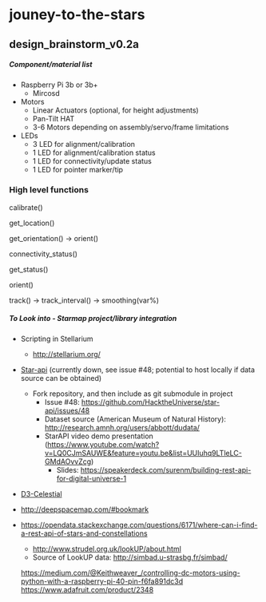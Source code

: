 # jouney-to-the-stars 

## design_brainstorm_v0.2a

##### Component/material list

- Raspberry Pi 3b or 3b+
  - Mircosd
- Motors
  - Linear Actuators (optional, for height adjustments)
  - Pan-Tilt HAT
  - 3-6 Motors depending on assembly/servo/frame limitations
- LEDs
  - 3 LED for alignment/calibration
  - 1 LED for alignment/calibration status
  - 1 LED for connectivity/update status
  - 1 LED for pointer marker/tip

### High level functions

calibrate()

get_location() 

get_orientation() -> orient()

connectivity_status()

get_status()

orient()

track() -> track_interval() -> smoothing(var%)

##### To Look into - Starmap project/library integration 

- Scripting in Stellarium
  - http://stellarium.org/

- [Star-api](https://github.com/HacktheUniverse/star-api) (currently down, see issue #48; potential to host locally if data source can be obtained)
  - Fork repository, and then include as git submodule in project
    - Issue #48: https://github.com/HacktheUniverse/star-api/issues/48
    - Dataset source (American Museum of Natural History): <http://research.amnh.org/users/abbott/dudata/> 
    - StarAPI video demo presentation (https://www.youtube.com/watch?v=LQ0CJmSAUWE&feature=youtu.be&list=UUIuhq9LTleLC-GMdAOvvZcg)
        + Slides: https://speakerdeck.com/surenm/building-rest-api-for-digital-universe-1
- [D3-Celestial](https://github.com/ofrohn/d3-celestial) 

- http://deepspacemap.com/#bookmark

- https://opendata.stackexchange.com/questions/6171/where-can-i-find-a-rest-api-of-stars-and-constellations

  - http://www.strudel.org.uk/lookUP/about.html
  - Source of LookUP data: http://simbad.u-strasbg.fr/simbad/

  ​https://medium.com/@Keithweaver_/controlling-dc-motors-using-python-with-a-raspberry-pi-40-pin-f6fa891dc3d
  https://www.adafruit.com/product/2348